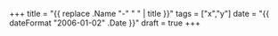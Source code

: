 +++
title = "{{ replace .Name "-" " " | title }}"
tags = ["x","y"]
date = "{{ dateFormat "2006-01-02" .Date }}"
draft = true
+++
